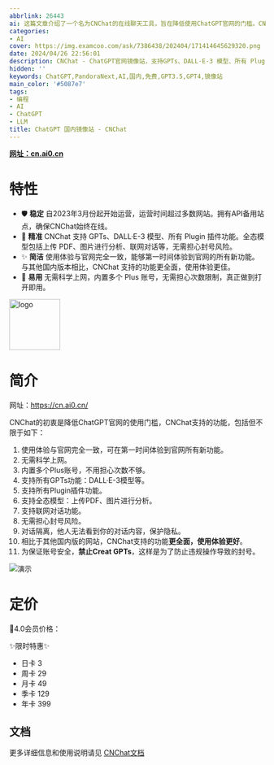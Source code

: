```yaml
---
abbrlink: 26443
ai: 这篇文章介绍了一个名为CNChat的在线聊天工具，旨在降低使用ChatGPT官网的门槛。CNChat自2023年3月起运营，特点包括稳定性高、精准度高、使用简洁以及易用无需科学上网。它支持所有GPTs功能，包括DALL·E-3模型和所有Plugin插件功能，支持上传PDF、图片进行分析和联网对话等全态模型。CNChat在保障用户隐私和账号安全的同时，提供了与官网相同的使用体验，并嵌入了多个Plus账号，摒弃封号风险。此外，还列出了CNChat的会员定价和指向详细使用说明的文档链接。
categories:
- AI
cover: https://img.examcoo.com/ask/7386438/202404/171414645629320.png
date: 2024/04/26 22:56:01
description: CNChat - ChatGPT官网镜像站，支持GPTs、DALL·E-3 模型、所有 Plugin 插件功能。全态模型包括上传 PDF、图片进行分析、联网对话等功能
hidden: ''
keywords: ChatGPT,PandoraNext,AI,国内,免费,GPT3.5,GPT4,镜像站
main_color: '#5087e7'
tags:
- 编程
- AI
- ChatGPT
- LLM
title: ChatGPT 国内镜像站 - CNChat
---
```

**[网址：cn.ai0.cn](https://cn.ai0.cn/)**

# 特性

- 🛡️ **稳定**
  自2023年3月份起开始运营，运营时间超过多数网站。拥有API备用站点，确保CNChat始终在线。
- 🤖 **精准**
  CNChat 支持 GPTs、DALL·E-3 模型、所有 Plugin 插件功能。全态模型包括上传 PDF、图片进行分析、联网对话等，无需担心封号风险。
- ✨ **简洁**
  使用体验与官网完全一致，能够第一时间体验到官网的所有新功能。与其他国内版本相比，CNChat 支持的功能更全面，使用体验更佳。
- 🚀 **易用**
  无需科学上网，内置多个 Plus 账号，无需担心次数限制，真正做到打开即用。

<img src="https://cdn.jerryz.com.cn/gh/YangguangZhou/CNChat-Docs@main/docs/public/cnchat.png" width="100px" alt="logo">

# 简介

网址：https://cn.ai0.cn/

CNChat的初衷是降低ChatGPT官网的使用门槛，CNChat支持的功能，包括但不限于如下：

1. 使用体验与官网完全一致，可在第一时间体验到官网所有新功能。
2. 无需科学上网。
3. 内置多个Plus账号，不用担心次数不够。
4. 支持所有GPTs功能：DALL·E-3模型等。
5. 支持所有Plugin插件功能。
6. 支持全态模型：上传PDF、图片进行分析。
7. 支持联网对话功能。
8. 无需担心封号风险。
9. 对话隔离，他人无法看到你的对话内容，保护隐私。
10. 相比于其他国内版的网站，CNChat支持的功能**更全面，使用体验更好**。
11. 为保证账号安全，**禁止Creat GPTs**，这样是为了防止违规操作导致的封号。

![演示](https://cdn.jerryz.com.cn/gh/YangguangZhou/CNChat-Docs@main/docs/public/1.png)

# 定价

🤖4.0会员价格：

✨限时特惠✨

- 日卡 3
- 周卡 29
- 月卡 49
- 季卡 129
- 年卡 399

## 文档

更多详细信息和使用说明请见 [CNChat文档](https://cn.jerryz.com.cn/)
